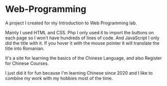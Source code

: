 # Web-Programming

A project I created for my Introduction to Web Programming lab. 

Mainly I used HTML and CSS. Php I only used it to import the buttons on each page so I won't have hundreds of lines of code.
And JavaScript I only did the title with it. If you hover it with the mouse pointer it will translate the title into Romanian. 

It's a site for learning the basics of the Chinese Language, and also Register for Chinese Courses.

I just did it for fun because I'm learning Chinese since 2020 and I like to combine my work with my hobbies most of the time. 
